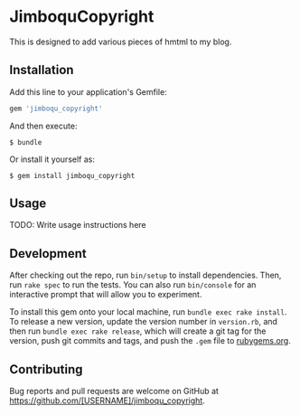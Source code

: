 # JimboquCopyright

This is designed to add various pieces of hmtml to my blog.

## Installation

Add this line to your application's Gemfile:

```ruby
gem 'jimboqu_copyright'
```

And then execute:

    $ bundle

Or install it yourself as:

    $ gem install jimboqu_copyright

## Usage

TODO: Write usage instructions here

## Development

After checking out the repo, run `bin/setup` to install dependencies. Then, run `rake spec` to run the tests. You can also run `bin/console` for an interactive prompt that will allow you to experiment.

To install this gem onto your local machine, run `bundle exec rake install`. To release a new version, update the version number in `version.rb`, and then run `bundle exec rake release`, which will create a git tag for the version, push git commits and tags, and push the `.gem` file to [rubygems.org](https://rubygems.org).

## Contributing

Bug reports and pull requests are welcome on GitHub at https://github.com/[USERNAME]/jimboqu_copyright.
